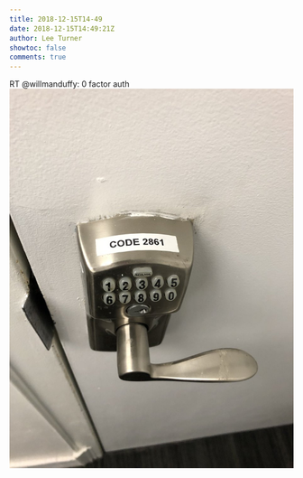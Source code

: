 ```yaml
---
title: 2018-12-15T14-49
date: 2018-12-15T14:49:21Z
author: Lee Turner
showtoc: false
comments: true
---
```


RT @willmanduffy: 0 factor auth ![](/img/x//1073953161352744960-DuTsaC0XQAEqnQg.jpg)

